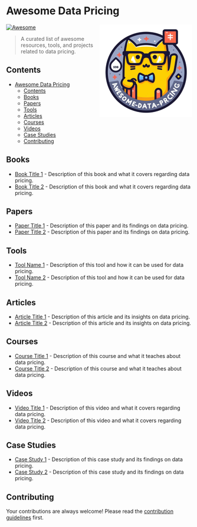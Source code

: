 # Awesome Data Pricing 

<a href="https://awesome-go.com/"><img align="right" src="./assets/logo.png" alt="awesome-go" title="awesome-go" /></a>

[![Awesome](https://awesome.re/badge.svg)](https://awesome.re)

> A curated list of awesome resources, tools, and projects related to data pricing.

## Contents

- [Awesome Data Pricing](#awesome-data-pricing)
  - [Contents](#contents)
  - [Books](#books)
  - [Papers](#papers)
  - [Tools](#tools)
  - [Articles](#articles)
  - [Courses](#courses)
  - [Videos](#videos)
  - [Case Studies](#case-studies)
  - [Contributing](#contributing)

## Books

- [Book Title 1](LINK) - Description of this book and what it covers regarding data pricing.
- [Book Title 2](LINK) - Description of this book and what it covers regarding data pricing.

## Papers

- [Paper Title 1](LINK) - Description of this paper and its findings on data pricing.
- [Paper Title 2](LINK) - Description of this paper and its findings on data pricing.

## Tools

- [Tool Name 1](LINK) - Description of this tool and how it can be used for data pricing.
- [Tool Name 2](LINK) - Description of this tool and how it can be used for data pricing.

## Articles

- [Article Title 1](LINK) - Description of this article and its insights on data pricing.
- [Article Title 2](LINK) - Description of this article and its insights on data pricing.

## Courses

- [Course Title 1](LINK) - Description of this course and what it teaches about data pricing.
- [Course Title 2](LINK) - Description of this course and what it teaches about data pricing.

## Videos

- [Video Title 1](LINK) - Description of this video and what it covers regarding data pricing.
- [Video Title 2](LINK) - Description of this video and what it covers regarding data pricing.

## Case Studies

- [Case Study 1](LINK) - Description of this case study and its findings on data pricing.
- [Case Study 2](LINK) - Description of this case study and its findings on data pricing.

## Contributing

Your contributions are always welcome! Please read the [contribution guidelines](CONTRIBUTING.md) first.
